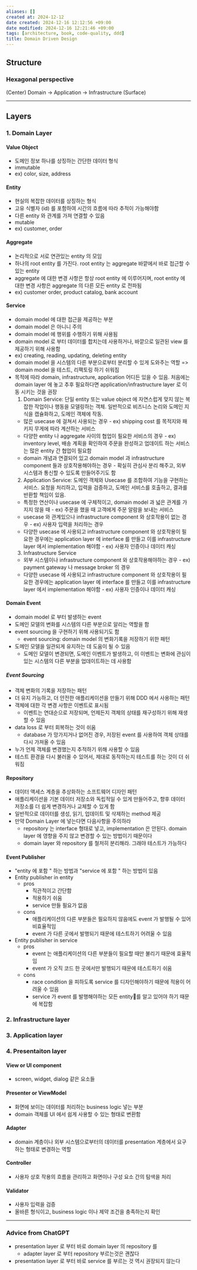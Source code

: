 ```yaml
---
aliases: []
created at: 2024-12-12
date created: 2024-12-16 12:12:56 +09:00
date modified: 2024-12-16 12:21:46 +09:00
tags: [architecture, book, code-quality, ddd]
title: Domain Driven Design
---
```


## Structure

### Hexagonal perspective

(Center) Domain -> Application -> Infrastructure (Surface)

---
## Layers
### 1. Domain Layer
#### Value Object
- 도메인 정보 하나를 상징하는 간단한 데이터 형식
- immutable
- ex) color, size, address
#### Entity
- 현실의 복잡한 데이터를 상징하는 형식
- 고유 식별자 (id) 를 포함하여 시간의 흐름에 따라 추적이 가능해야함
- 다른 entity 와 관계를 가져 연결할 수 있음
- mutable
- ex) customer, order
#### Aggregate
- 논리적으로 서로 연관있는 entity 의 모임
- 하나의 root entity 를 가진다. root entity 는 aggregate 바깥에서 바로 접근할 수 있는 entity
- aggregate 에 대한 변경 사항은 항상 root entity 에 이루어지며, root entity 에 대한 변경 사항은 aggregate 의 다른 모든 entity 로 전파됨
- ex) customer order, product catalog, bank account
#### Service
- domain model 에 대한 접근을 제공하는 부분
- domain model 은 아니니 주의
- domain model 에 행위를 수행하기 위해 사용됨
- domain model 로 부터 데이터를 합치는데 사용하거나, 바깥으로 일관된 view 를 제공하기 위해 사용함
- ex) creating, reading, updating, deleting entity
- domain model 을 시스템의 다른 부분으로부터 분리할 수 있게 도와주는 역할 => domain model 을 테스트, 리팩토링 하기 쉬워짐
- 목적에 따라 domain, infrastructure, application 어디든 있을 수 있음. 처음에는 domain layer 에 놓고 추후 필요하다면 application/infrastructure layer 로 이동 시키는 것을 권장
	1. Domain Service: 단일 entity 또는 value object 에 자연스럽게 맞지 않는 복잡한 작업이나 행동을 모델링하는 객체. 일반적으로 비즈니스 논리와 도메인 지식을 캡슐화하고, 도메인 객체에 작동.
	 - 많은 usecase 에 걸쳐서 사용되는 경우
	  - ex) shipping cost 를 목적지와 패키지 무게에 따라 계산하는 서비스
	 - 다양한 entity 나 aggregate 사이의 협업이 필요한 서비스의 경우
	  - ex) inventory level, 배송 계획을 확인하여 주문을 완성하고 업데이트 하는 서비스는 많은 entity 간 협업이 필요함
	 - domain 개념과 연결되어 있고 domain model 과 infrastructure component 들과 상호작용해야하는 경우
	  - 확실히 관심사 분리 해주고, 외부 시스템과 통신할 수 있도록 만들어주기도 함
	2. Application Service: 도메인 객체와 Usecase 를 조합하여 기능을 구현하는 서비스. 요청을 처리하고, 입력을 검증하고, 도메인 서비스를 호출하고, 결과를 반환할 책임이 있음.
	 - 특정한 연산이나 usecase 에 구체적이고, domain model 과 넓은 관계를 가지지 않을 때
	  - ex) 주문을 했을 때 고객에게 주문 알람을 보내는 서비스
	 - usecase 와 관계있으나 infrastructure component 와 상호작용이 없는 경우
	  - ex) 사용자 입력을 처리하는 경우
	 - 다양한 usecase 에 사용되고 infrastructure component 와 상호작용이 필요한 경우에는 application layer 에 interface 를 만들고 이를 infrastructure layer 에서 implementation 해야함
	  - ex) 사용자 인증이나 데이터 캐싱
	3. Infrastructure Service
	 - 외부 시스템이나 infrastructure component 와 상호작용해야하는 경우
	  - ex) payment gateway 나 message broker 의 경우
	 - 다양한 usecase 에 사용되고 infrastructure component 와 상호작용이 필요한 경우에는 application layer 에 interface 를 만들고 이를 infrastructure layer 에서 implementation 해야함
	  - ex) 사용자 인증이나 데이터 캐싱
#### Domain Event
- domain model 로 부터 발생하는 event
- 도메인 모델의 변화를 시스템의 다른 부분으로 알리는 역할을 함
- event sourcing 을 구현하기 위해 사용되기도 함
	- event sourcing: domain model 의 변화기록을 저장하기 위한 패턴
- 도메인 모델을 일관되게 유지하는 데 도움이 될 수 있음
	- 도메인 모델이 변경되면, 도메인 이벤트가 발생하고, 이 이벤트는 변화에 관심이 있는 시스템의 다른 부분을 업데이트하는 데 사용함

##### Event Sourcing
- 객체 변화의 기록을 저장하는 패턴
- 더 유지 가능하고, 더 안전한 애플리케이션을 만들기 위해 DDD 에서 사용하는 패턴
- 객체에 대한 각 변경 사항은 이벤트로 표시됨
	- 이벤트는 연대순으로 저장되며, 언제든지 객체의 상태를 재구성하기 위해 재생할 수 있음
 - data loss 로 부터 회복하는 것이 쉬움
	 - database 가 망가지거나 없어진 경우, 저장된 event 를 사용하여 객체 상태를 다시 가져올 수 있음
  - 누가 언제 객체를 변경했는지 추적하기 위해 사용할 수 있음
  - 테스트 환경을 다시 불러올 수 있어서, 제대로 동작하는지 테스트를 하는 것이 더 쉬워짐

#### Repository
- 데이터 액세스 계층을 추상화하는 소프트웨어 디자인 패턴
- 애플리케이션을 기본 데이터 저장소와 독립적일 수 있게 만들어주고, 향후 데이터 저장소를 더 쉽게 변경하거나 교체할 수 있게 함
- 일반적으로 데이터를 생성, 읽기, 업데이트 및 삭제하는 method 제공
- 만약 Domain Layer 에 넣는다면 다음사항을 주의하라
	- repository 는 interface 형태로 넣고, implementation 은 안된다. domain layer 에 영향을 주지 않고 변경할 수 있는 방법이기 때문이다
	- domain layer 와 repository 를 철저히 분리해라. 그래야 테스트가 가능하다

#### Event Publisher
- "entity 에 포함 " 하는 방법과 "service 에 포함 " 하는 방법이 있음
- Entity publisher in entity
	- pros
		- 직관적이고 간단함
		- 적용하기 쉬움
		- service 만들 필요가 없음
	- cons
		- 애플리케이션의 다른 부분들은 필요하지 않음에도 event 가 발행될 수 있어 비효율적임
		- event 가 다른 곳에서 발행되기 때문에 테스트하기 어려울 수 있음
- Entity publisher in service
	- pros
		- event 는 애플리케이션의 다른 부분들이 필요할 때만 불리기 때문에 효율적임
		- event 가 오직 코드 한 곳에서만 발행되기 때문에 테스트하기 쉬움
	- cons
		- race condition 을 피하도록 service 를 디자인해야하기 때문에 적용이 어려울 수 있음
		- service 가 event 를 발행해야하는 모든 entity를 알고 있어야 하기 때문에 복잡함
### 2. Infrastructure layer

### 3. Application layer

### 4. Presentaiton layer

#### View or UI component
- screen, widget, dialog 같은 요소들
#### Presenter or ViewModel
- 화면에 보이는 데이터를 처리하는 business logic 넣는 부분
- domain 객체를 UI 에서 쉽게 사용할 수 있는 형태로 변환함
#### Adapter
- domain 계층이나 외부 시스템으로부터의 데이터를 presentation 계층에서 요구하는 형태로 변경하는 역할
#### Controller
- 사용자 상호 작용의 흐름을 관리하고 화면이나 구성 요소 간의 탐색을 처리
#### Validator
- 사용자 입력을 검증
- 올바른 형식이고, business logic 이나 제약 조건을 충족하는지 확인
---
### Advice from ChatGPT
- presentation layer 로 부터 바로 domain layer 의 repository 를
	- adapter layer 로 부터 repository 부르는것은 괜찮다
 - presentation layer 로 부터 바로 service 를 부르는 것 역시 권장되지 않는다
